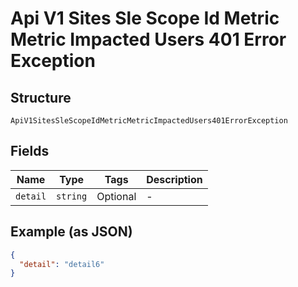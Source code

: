 
# Api V1 Sites Sle Scope Id Metric Metric Impacted Users 401 Error Exception

## Structure

`ApiV1SitesSleScopeIdMetricMetricImpactedUsers401ErrorException`

## Fields

| Name | Type | Tags | Description |
|  --- | --- | --- | --- |
| `detail` | `string` | Optional | - |

## Example (as JSON)

```json
{
  "detail": "detail6"
}
```

